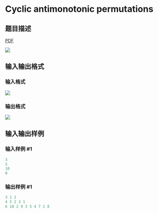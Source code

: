 # Cyclic antimonotonic permutations

## 题目描述

[problemUrl]: https://uva.onlinejudge.org/index.php?option=com_onlinejudge&Itemid=8&category=78&page=show_problem&problem=2677

[PDF](https://uva.onlinejudge.org/external/116/p11630.pdf)

![](https://cdn.luogu.com.cn/upload/vjudge_pic/UVA11630/134f19c7137c330a8bdb33653f15e281cef1dab0.png)

## 输入输出格式

### 输入格式

![](https://cdn.luogu.com.cn/upload/vjudge_pic/UVA11630/7eb30a0c484d48f48607cd802c2f8f3e427f5a70.png)

### 输出格式

![](https://cdn.luogu.com.cn/upload/vjudge_pic/UVA11630/1db06f1fb34c469c3fa80da5936f193e3b49d154.png)

## 输入输出样例

### 输入样例 #1

```cpp
3
5
10
0
```


### 输出样例 #1

```cpp
3 1 2
4 5 2 3 1
6 10 2 9 3 5 4 7 1 8
```



